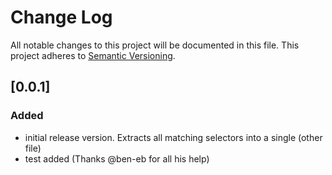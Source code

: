 # Change Log
All notable changes to this project will be documented in this file.
This project adheres to [Semantic Versioning](http://semver.org/).

## [0.0.1]
### Added
- initial release version. Extracts all matching selectors into a single (other file)
- test added (Thanks @ben-eb for all his help)
